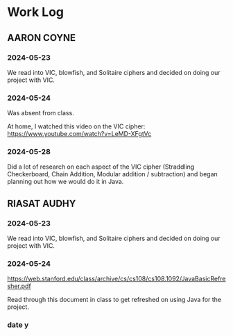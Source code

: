 # Work Log

## AARON COYNE

### 2024-05-23

We read into VIC, blowfish, and Solitaire ciphers and decided on doing our project with VIC.

### 2024-05-24

Was absent from class.

At home, I watched this video on the VIC cipher:
https://www.youtube.com/watch?v=LeMD-XFgtVc

### 2024-05-28

Did a lot of research on each aspect of the VIC cipher (Straddling Checkerboard, Chain Addition, Modular addition / subtraction) and began planning out how we would do it in Java.


## RIASAT AUDHY

### 2024-05-23

We read into VIC, blowfish, and Solitaire ciphers and decided on doing our project with VIC.

### 2024-05-24

https://web.stanford.edu/class/archive/cs/cs108/cs108.1092/JavaBasicRefresher.pdf

Read through this document in class to get refreshed on using Java for the project.

### date y
